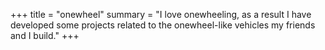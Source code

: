 +++
title = "onewheel"
summary = "I love onewheeling, as a result I have developed some projects related to the onewheel-like vehicles my friends and I build."
+++
